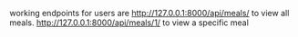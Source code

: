working endpoints for users are
http://127.0.0.1:8000/api/meals/ to view all meals.
http://127.0.0.1:8000/api/meals/1/
 to view a specific meal